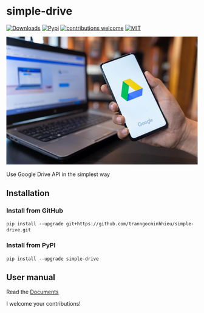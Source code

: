 # simple-drive
[![Downloads](https://img.shields.io/pypi/dm/simple-drive)](https://pypi.org/project/simple-drive)
[![Pypi](https://img.shields.io/pypi/v/simple-drive?label=pip&logo=PyPI&logoColor=white)](https://pypi.org/project/simple-drive)
[![contributions welcome](https://img.shields.io/badge/contributions-welcome-brightgreen.svg)](https://github.com/tranngocminhhieu/simple-drive/issues)
[![MIT](https://img.shields.io/github/license/tranngocminhhieu/simple-drive)](https://github.com/tranngocminhhieu/simple-drive/blob/main/LICENSE)

![simple-drive.jpg](docs/simple-drive.jpg)

Use Google Drive API in the simplest way

## Installation
### Install from GitHub
```shell
pip install --upgrade git+https://github.com/tranngocminhhieu/simple-drive.git
```
### Install from PyPI
```shell
pip install --upgrade simple-drive
```

##  User manual

Read the [Documents](https://tranngocminhhieu.gitbook.io/simple-drive)

I welcome your contributions!